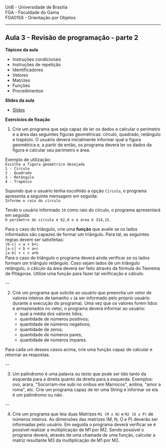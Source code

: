UnB - Universidade de Brasilia  
FGA - Faculdade do Gama  
FGA0158 - Orientação por Objetos

---

## Aula 3 - Revisão de programação - parte 2

**Tópicos da aula**
- Instruções condicionais
- Instruções de repetição
- Identificadores
- Vetores
- Matrizes
- Funções
- Procedimentos

**Slides da aula**

* [Slides](https://docs.google.com/presentation/d/1FxvKa4ueOEJT-cf7Lo-zZUz64PFOtQWv0xCUqBbz3ro/edit?usp=sharing)


**Exercícios de fixação**

1. Crie um programa que seja capaz de ler os dados e calcular o perímetro e a
   área das seguintes figuras geométricas: círculo, quadrado, retângulo e
   trapézio. O usuário deverá inicialmente informar qual a figura geométrica e,
   a partir de então, os programa deverá ler os dados da figura e calcular seu
   perímetro e área.   

Exemplo de utilização:  
```Escolha a figura geométrica desejada```  
```1 - Circulo```  
```2 - Quadrado```  
```3 - Retângulo```  
```4 - Trapézio```  

Supondo que o usuário tenha escolhido a opção ```Círculo```, o programa
apresenta a seguinte mensagem em seguida:  
```Informe o raio do círculo```  

Tendo o usuário informado ```10``` como raio do círculo, o programa apresentará
em seguida:  
```O perímetro do círculo é 62,8 e a área é 314,15.```

Para o caso do triângulo, crie uma **função** que avalie se os lados informados
são capazes de formar um triângulo. Para tal, as seguintes regras devem ser
satisfeitas:  
```|b-c| < a < b+c```  
```|a-c| < b < a+c```  
```|a-b| < c < a+b```  
Para o caso do triângulo o programa deverá ainda verificar se os lados formam um
triângulo retângulo. Caso sejam lados de um triângulo retângulo, o cálculo da
área deverá ser feito através da fórmula do Teorema de Pitágoras. Utilize uma
função para fazer tal verificação e cálculo.

--

2. Crie um programa que solicite ao usuário que preencha um vetor de valores
   inteiros de tamanho ```x``` (a ser informado pelo próprio usuário durante a
execução do programa). Uma vez que os valores forem lidos e armazenados no
vetor, o programa deverá informar ao usuário:  
   * qual a média dos valores lidos;
   * quantidade de números positivos; 
   * quantidade de números negativos; 
   * quantidade de zeros; 
   * quantidade de números pares; 
   * quantidade de números ímpares.  

Para cada um desses casos acima, crie uma função capaz de calcular e retornar as
respostas.

-- 

3. Um palíndromo é uma palavra ou texto que pode ser lido tanto da esquerda para
   a direita quanto da direita para a esquerda. Exemplos: ovo, arara,
"Socorram-me subi no onibus em Marrocos", anilina, "amor a roma", etc. Crie um
programa capaz de ler uma String e informar se ela é um palíndromo ou não. 

-- 

4. Crie um programa que leia duas Matrizes ```M1 (M x N)``` e ```M2 (O x P)```
   de números inteiros.  As dimensões das matrizes (M, N, O e P) deverão ser
informadas pelo usuário. Em seguida o programa deverá verificar se é possível
realizar a multiplicação de M1 por M2. Sendo possível o programa deverá, através
de uma chamada de uma função, calcular a matriz resultante M3 da multiplicação
de M1 por M2. 

